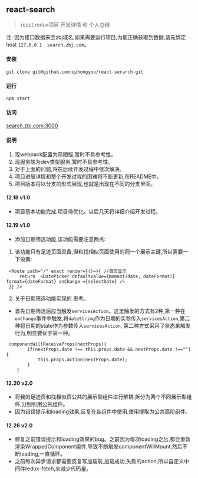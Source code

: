 ## react-search
> react,redux项目 开发详情 和 个人总结

注: 因为接口数据来至zbj域名,如果需要运行项目,为能正确获取到数据,请先绑定host `127.0.0.1	 search.zbj.com`。

#### 安装
```
git clone git@github.com:qzhongyou/react-serarch.git
```
#### 运行
```
npm start
```
#### 访问
[search.zbj.com:3000](search.zbj.com:3000)

#### 说明
1. 现webpack配置为简陋版,暂时不具参考性。
2. 现服务端为dev类型服务,暂时不具参考性。
3. 对于上面的问题,将在后续开发过程中依次解决。
4. 项目进展详情和整个开发过程的困难将不断更新,在README中。
5. 项目版本将以分支的形式展现,也就是出现在不同的分支里面。

#### 12.18 v1.0
* 项目基本功能完成,项目待优化。以后几天将详细介绍开发过程。

#### 12.19 v1.0
* 添加日期筛选功能,该功能需要注意两点:
1. 该功能只有足迹页面具备,但和找相似页面使用的同一个展示主键,所以需要一下设置:
```
 <Route path="/" exact render={()=>{ //首页显示
     return  <DatePicker defaultValue={moment(date, dateFormat)} format={dateFormat} onChange ={selectDate} />
 }} />
```
2. 关于日期筛选功能实现的 思考。   
* 首先日期筛选后应当触发`servicesAction`。这里触发的方式有2种,第一种在`onChange`事件中触发,将`dateString`作为日期的实参传入`servicesAction`,第二种将日期的state作为参数传入`servicesAction`,
第二种方式采用了状态来触发行为,明显要优于第一种。
```
 componentWillReceiveProps(nextProps){
        if(nextProps.date !== this.props.date && nextProps.date !==""){
            this.props.action(nextProps.date);
        }
    }
```

#### 12.20 v2.0
* 将我的足迹页和找相似页公共的展示型组件进行解耦,拆分为两个不同展示型组件,分别引用公共组件。
* 因为错误提示和loading效果,反复在各组件中使用,使用提取为公共高阶组件。


#### 12.26 v2.0
* 修复之前错误提示和loading效果的bug。之前因为每次loading之后,都会重新渲染WrappedComponent组件,导致不断触发componentWillMount,然后不断loading,一直循环。
* 之前每次异步请求都需要反复写加载前,加载成功,失败的action,所以自定义中间件redux-fetch,来减少代码量。
